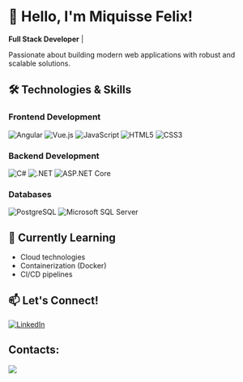 # 👋 Hello, I'm Miquisse Felix! 

**Full Stack Developer** |

Passionate about building modern web applications with robust and scalable solutions.

## 🛠️ Technologies & Skills

### Frontend Development
![Angular](https://img.shields.io/badge/Angular-DD0031?style=for-the-badge&logo=angular&logoColor=white)
![Vue.js](https://img.shields.io/badge/Vue.js-4FC08D?style=for-the-badge&logo=vuedotjs&logoColor=white)
![JavaScript](https://img.shields.io/badge/JavaScript-F7DF1E?style=for-the-badge&logo=javascript&logoColor=black)
![HTML5](https://img.shields.io/badge/HTML5-E34F26?style=for-the-badge&logo=html5&logoColor=white)
![CSS3](https://img.shields.io/badge/CSS3-1572B6?style=for-the-badge&logo=css3&logoColor=white)

### Backend Development
![C#](https://img.shields.io/badge/C%23-239120?style=for-the-badge&logo=c-sharp&logoColor=white)
![.NET](https://img.shields.io/badge/.NET-512BD4?style=for-the-badge&logo=dotnet&logoColor=white)
![ASP.NET Core](https://img.shields.io/badge/ASP.NET_Core-512BD4?style=for-the-badge&logo=.net&logoColor=white)

### Databases
![PostgreSQL](https://img.shields.io/badge/PostgreSQL-4169E1?style=for-the-badge&logo=postgresql&logoColor=white)
![Microsoft SQL Server](https://img.shields.io/badge/Microsoft_SQL_Server-CC2927?style=for-the-badge&logo=microsoft-sql-server&logoColor=white)

## 🌱 Currently Learning
- Cloud technologies
- Containerization (Docker)
- CI/CD pipelines

## 📫 Let's Connect!
[![LinkedIn](https://img.shields.io/badge/LinkedIn-0077B5?style=for-the-badge&logo=linkedin&logoColor=white)](your-linkedin-url)

## Contacts:

<div> 

<a href = "mailto:fmiquissejose@gmail.com"> <img src="https://img.shields.io/badge/-Gmail-%23333?style=for-the-badge&logo=gmail&logoColor=white" target="_blank"></a>


&nbsp;
&nbsp;
